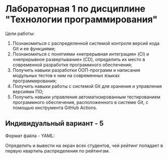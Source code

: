# Лабораторная 1 по дисциплине "Технологии программирования"
Цели работы:
1. Познакомиться c распределенной системой контроля версий кода Git и ее функциями;
2. Познакомиться с понятиями «непрерывная интеграция» (CI) и «непрерывное развертывание» 
(CD), определить их место в современной разработке программного обеспечения;
3. Получить навыки разработки ООП-программ и написания модульных тестов к ним на 
современных языках программирования;
4. Получить навыки работы с системой Git для хранения и управления версиями ПО;
5. Получить навыки управления автоматизированным тестированием программного обеспечения, 
расположенного в системе Git, с помощью инструмента GitHub Actions.

## Индивидуальный вариант - 5
Формат файла - YAML:

Определить и вывести на экран всех студентов, чей рейтинг попадает в первую квартиль распределения по рейтингам.
